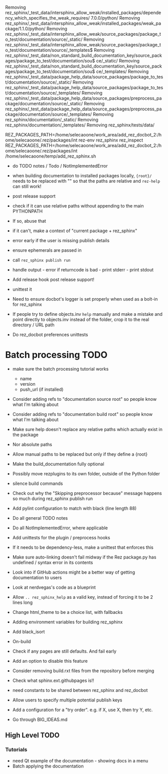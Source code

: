 Removing rez_sphinx/_test_data/intersphinx_allow_weak/installed_packages/dependency_which_specifies_the_weak_requires/
7.0.0/python/
Removing rez_sphinx/_test_data/intersphinx_allow_weak/installed_packages/weak_package/1.1.0/python/
Removing rez_sphinx/_test_data/intersphinx_allow_weak/source_packages/package_to_test/documentation/source/_static/
Removing rez_sphinx/_test_data/intersphinx_allow_weak/source_packages/package_to_test/documentation/source/_templates$
Removing rez_sphinx/_test_data/non_standard_build_documentation_key/source_packages/package_to_test/documentation/sou$
ce/_static/
Removing rez_sphinx/_test_data/non_standard_build_documentation_key/source_packages/package_to_test/documentation/sou$
ce/_templates/
Removing rez_sphinx/_test_data/package_help_data/source_packages/package_to_test/documentation/source/_static/
Removing rez_sphinx/_test_data/package_help_data/source_packages/package_to_test/documentation/source/_templates/
Removing rez_sphinx/_test_data/package_help_data/source_packages/preprocess_package/documentation/source/_static/
Removing rez_sphinx/_test_data/package_help_data/source_packages/preprocess_package/documentation/source/_templates/
Removing rez_sphinx/documentation/_static/
Removing rez_sphinx/documentation/_templates/
Removing rez_sphinx/tests/data/

REZ_PACKAGES_PATH=/home/selecaoone/work_area/add_rez_docbot_2:/home/selecaoone/.rez/packages/int rez-env rez_sphinx rez_inspect
REZ_PACKAGES_PATH=/home/selecaoone/work_area/add_rez_docbot_2:/home/selecaoone/.rez/packages/int /home/selecaoone/temp/add_rez_sphinx.sh

- do TODO notes / Todo / NotImplementedError

- when building documentation to installed packages locally, `{root}/` needs to
  be replaced with "" so that the paths are relative and `rez-help` can still work!


- post release support
 - check if it can use relative paths without appending to the main PYTHONPATH
  - If so, abuse that
 - if it can't, make a context of "current package + rez_sphinx"
  - error early if the user is missing publish details
  - ensure ephemerals are passed in
  - call `rez_sphinx publish run`
   - handle output
    - error if returncode is bad - print stderr
    - print stdout


- Add release hook post release support!
 - unittest it

- Need to ensure docbot's logger is set properly when used as a bolt-in for rez_sphinx
- If people try to define objects.inv `help` manually and make a mistake and
  point directly to objects.inv instead of the folder, crop it to the real
  directory / URL path
- Do rez_docbot preferences unittests


# Batch processing TODO
 - make sure the batch processing tutorial works
	- name
	- version
	- push_url (if installed)

- Consider adding refs to "documentation source root" so people know what I'm talking about
- Consider adding refs to "documentation build root" so people know what I'm talking about

- Make sure help doesn't replace any relative paths which actually exist in the package
 - Nor absolute paths
 - Allow manual paths to be replaced but only if they define a {root}

- Make the build_documentation fully optional
- Possibly move rezplugins to its own folder, outside of the Python folder


- silence build commands
- Check out why the "Skipping preprocessor because" message happens so much during rez_sphinx publish run

- Add pylint configuration to match with black (line length 88)
- Do all general TODO notes
- Do all NotImplementedError, where applicable

- Add unittests for the plugin / preprocess hooks
 - If it needs to be dependency-less, make a unittest that enforces this

- Make sure auto-linking doesn't fail midway if the Rez package.py has undefined / syntax error in its contents

- Look into if GitHub actions might be a better way of getting documentation to users
 - Look at nerdvegas's code as a blueprint

- Allow `.. rez_sphinx_help` as a valid key, instead of forcing it to be 2 lines long
- Change html_theme to be a choice list, with fallbacks
- Adding environment variables for building rez_sphinx

- Add black_isort


- On-build
 - Check if any pages are still defaults. And fail early
  - Add an option to disable this feature

- Consider removing build.rxt files from the repository before merging

- Check what sphinx.ext.githubpages is!!

- need constants to be shared between rez_sphinx and rez_docbot

- Allow users to specify multiple potential publish keys
 - Add a configuration for a "try order". e.g. if X, use X, then try Y, etc.

- Go through BIG_IDEAS.md


## High Level TODO
### Tutorials
- need Qt example of the documentation - showing docs in a menu
- Batch applying the documentation
